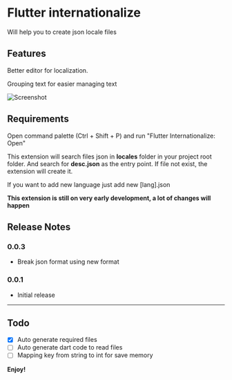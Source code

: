 # Flutter internationalize

Will help you to create json locale files

## Features

Better editor for localization.

Grouping text for easier managing text

![Screenshot](https://user-images.githubusercontent.com/1171479/62425540-fdf5b000-b704-11e9-9e7b-e64964d61118.png)


## Requirements

Open command palette (Ctrl + Shift + P) and run "Flutter Internationalize: Open"

This extension will search files json in **locales** folder in your project root folder. And search for **desc.json** as the entry point.
If file not exist, the extension will create it.

If you want to add new language just add new [lang].json

**This extension is still on very early development, a lot of changes will happen**


## Release Notes

### 0.0.3

- Break json format using new format

### 0.0.1

- Initial release

-----------------------------------------------------------------------------------------------------------


## Todo

- [x] Auto generate required files
- [ ] Auto generate dart code to read files
- [ ] Mapping key from string to int for save memory

**Enjoy!**
